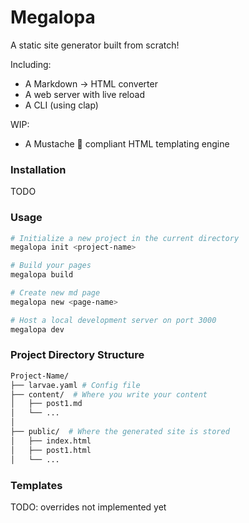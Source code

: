 
# Megalopa

A static site generator built from scratch!

Including:
- A Markdown -> HTML converter
- A web server with live reload
- A CLI (using clap)

WIP:
- A Mustache 🥸 compliant HTML templating engine


### Installation
TODO

### Usage

```bash
# Initialize a new project in the current directory
megalopa init <project-name>

# Build your pages
megalopa build

# Create new md page
megalopa new <page-name>

# Host a local development server on port 3000
megalopa dev

```

### Project Directory Structure
```bash
Project-Name/
├── larvae.yaml # Config file
├── content/  # Where you write your content
│   ├── post1.md
│   └── ...
│
├── public/  # Where the generated site is stored
│   ├── index.html
│   ├── post1.html
│   └── ...

```

### Templates
TODO: overrides not implemented yet
